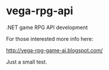 vega-rpg-api
============

.NET game RPG API development

For those interested more info here:

http://vega-rpg-game-ai.blogspot.com/

Just a small test.